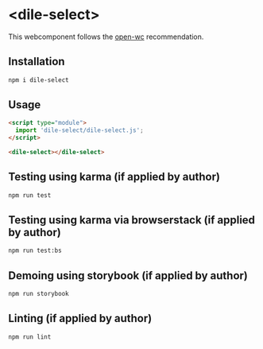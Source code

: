 # \<dile-select>

This webcomponent follows the [open-wc](https://github.com/open-wc/open-wc) recommendation.

## Installation
```bash
npm i dile-select
```

## Usage
```html
<script type="module">
  import 'dile-select/dile-select.js';
</script>

<dile-select></dile-select>
```

## Testing using karma (if applied by author)
```bash
npm run test
```

## Testing using karma via browserstack (if applied by author)
```bash
npm run test:bs
```

## Demoing using storybook (if applied by author)
```bash
npm run storybook
```

## Linting (if applied by author)
```bash
npm run lint
```
